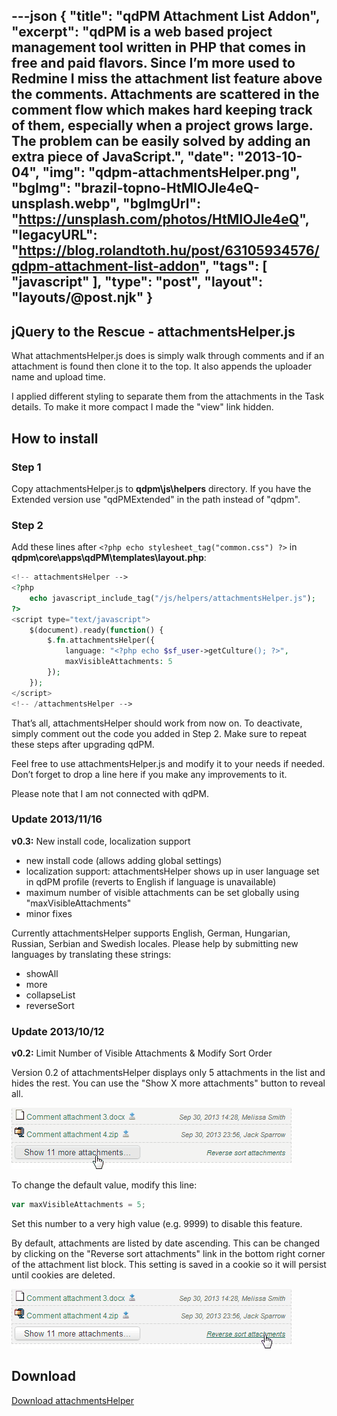---json
{
    "title": "qdPM Attachment List Addon",
    "excerpt": "qdPM is a web based project management tool written in PHP that comes in free and paid flavors. Since I’m more used to Redmine I miss the attachment list feature above the comments. Attachments are scattered in the comment flow which makes hard keeping track of them, especially when a project grows large. The problem can be easily solved by adding an extra piece of JavaScript.",
    "date": "2013-10-04",
    "img": "qdpm-attachmentsHelper.png",
    "bgImg": "brazil-topno-HtMIOJIe4eQ-unsplash.webp",
    "bgImgUrl": "https://unsplash.com/photos/HtMIOJIe4eQ",
    "legacyURL": "https://blog.rolandtoth.hu/post/63105934576/qdpm-attachment-list-addon",
    "tags": [
        "javascript"
    ],
    "type": "post",
    "layout": "layouts/@post.njk"
}
---

## jQuery to the Rescue - attachmentsHelper.js

What attachmentsHelper.js does is simply walk through comments and if an attachment is found then clone it to the top. It also appends the uploader name and upload time.

I applied different styling to separate them from the attachments in the Task details. To make it more compact I made the "view" link hidden.

## How to install

### Step 1

Copy attachmentsHelper.js to **qdpm\js\helpers** directory. If you have the Extended version use "qdPMExtended" in the path instead of "qdpm".

### Step 2

Add these lines after `<?php echo stylesheet_tag("common.css") ?>` in **qdpm\core\apps\qdPM\templates\layout.php**:

```php
<!-- attachmentsHelper -->
<?php
    echo javascript_include_tag("/js/helpers/attachmentsHelper.js");
?>
<script type="text/javascript">
    $(document).ready(function() {
        $.fn.attachmentsHelper({
            language: "<?php echo $sf_user->getCulture(); ?>",
            maxVisibleAttachments: 5
        });
    });
</script>
<!-- /attachmentsHelper -->
```

That’s all, attachmentsHelper should work from now on. To deactivate, simply comment out the code you added in Step 2. Make sure to repeat these steps after upgrading qdPM.

Feel free to use attachmentsHelper.js and modify it to your needs if needed. Don’t forget to drop a line here if you make any improvements to it.

Please note that I am not connected with qdPM.

### Update 2013/11/16

**v0.3:** New install code, localization support

- new install code (allows adding global settings)
- localization support: attachmentsHelper shows up in user language set in qdPM profile (reverts to English if language is unavailable)
- maximum number of visible attachments can be set globally using "maxVisibleAttachments"
- minor fixes

Currently attachmentsHelper supports English, German, Hungarian, Russian, Serbian and Swedish locales. Please help by submitting new languages by translating these strings:

- showAll
- more
- collapseList
- reverseSort

### Update 2013/10/12

**v0.2:** Limit Number of Visible Attachments & Modify Sort Order

Version 0.2 of attachmentsHelper displays only 5 attachments in the list and hides the rest. You can use the "Show X more attachments" button to reveal all.

![](qdpm-attachmentsHelper-show-more.png)

To change the default value, modify this line:

```javascript
var maxVisibleAttachments = 5;
```

Set this number to a very high value (e.g. 9999) to disable this feature.

By default, attachments are listed by date ascending. This can be changed by clicking on the "Reverse sort attachments" link in the bottom right corner of the attachment list block. This setting is saved in a cookie so it will persist until cookies are deleted.

![](qdpm-attachmentsHelper-reverse-sort.png)

## Download

[Download attachmentsHelper](attachmentsHelper.zip)